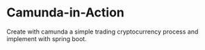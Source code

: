 # Camunda-in-Action
Create with camunda a simple trading cryptocurrency process and implement with spring boot.
